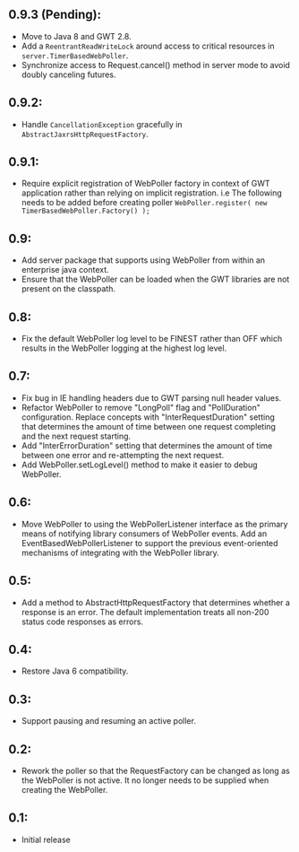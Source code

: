 ## 0.9.3 (Pending):

* Move to Java 8 and GWT 2.8.
* Add a `ReentrantReadWriteLock` around access to critical resources in `server.TimerBasedWebPoller`.
* Synchronize access to Request.cancel() method in server mode to avoid doubly canceling futures.

## 0.9.2:

* Handle `CancellationException` gracefully in `AbstractJaxrsHttpRequestFactory`.

## 0.9.1:

* Require explicit registration of WebPoller factory in context of GWT application rather than
  relying on implicit registration. i.e The following needs to be added before creating poller
  `WebPoller.register( new TimerBasedWebPoller.Factory() );`

## 0.9:

* Add server package that supports using WebPoller from within an enterprise java context.
* Ensure that the WebPoller can be loaded when the GWT libraries are not present
  on the classpath.

## 0.8:

* Fix the default WebPoller log level to be FINEST rather than OFF which results in
  the WebPoller logging at the highest log level.

## 0.7:

* Fix bug in IE handling headers due to GWT parsing null header values.
* Refactor WebPoller to remove "LongPoll" flag and "PollDuration" configuration. Replace
  concepts with "InterRequestDuration" setting that determines the amount of time between
  one request completing and the next request starting.
* Add "InterErrorDuration" setting that determines the amount of time between
  one error and re-attempting the next request.
* Add WebPoller.setLogLevel() method to make it easier to debug WebPoller.

## 0.6:

* Move WebPoller to using the WebPollerListener interface as the primary means of notifying library
  consumers of WebPoller events. Add an EventBasedWebPollerListener to support the previous
  event-oriented mechanisms of integrating with the WebPoller library.

## 0.5:

* Add a method to AbstractHttpRequestFactory that determines whether a response is
  an error. The default implementation treats all non-200 status code responses as
  errors.

## 0.4:

* Restore Java 6 compatibility.

## 0.3:

* Support pausing and resuming an active poller.

## 0.2:

* Rework the poller so that the RequestFactory can be changed as long as the
  WebPoller is not active. It no longer needs to be supplied when creating the
  WebPoller.

## 0.1:

* Initial release
